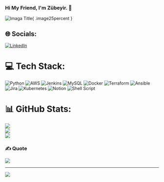 ### Hi My Friend, I'm Zübeyir. 👋

![Imaga Title](https://i.giphy.com/media/v1.Y2lkPTc5MGI3NjExazZvZXNwZGo3eG4yMjJxaThpcXEzYXFhNWFvbXoyaW93MHZjOGkzMiZlcD12MV9pbnRlcm5hbF9naWZfYnlfaWQmY3Q9Zw/BWbdU8nbidzOdHbUg9/giphy.gif){ .image25percent }


## 🌐 Socials:
[![LinkedIn](https://img.shields.io/badge/LinkedIn-%230077B5.svg?logo=linkedin&logoColor=white)](https://linkedin.com/in/zubeyirozkaya/) 

# 💻 Tech Stack:
![Python](https://img.shields.io/badge/python-3670A0?style=for-the-badge&logo=python&logoColor=ffdd54) ![AWS](https://img.shields.io/badge/AWS-%23FF9900.svg?style=for-the-badge&logo=amazon-aws&logoColor=white) ![Jenkins](https://img.shields.io/badge/jenkins-%232C5263.svg?style=for-the-badge&logo=jenkins&logoColor=white) ![MySQL](https://img.shields.io/badge/mysql-%2300f.svg?style=for-the-badge&logo=mysql&logoColor=white) ![Docker](https://img.shields.io/badge/docker-%230db7ed.svg?style=for-the-badge&logo=docker&logoColor=white) ![Terraform](https://img.shields.io/badge/terraform-%235835CC.svg?style=for-the-badge&logo=terraform&logoColor=white) ![Ansible](https://img.shields.io/badge/ansible-%231A1918.svg?style=for-the-badge&logo=ansible&logoColor=white) ![Jira](https://img.shields.io/badge/jira-%230A0FFF.svg?style=for-the-badge&logo=jira&logoColor=white) ![Kubernetes](https://img.shields.io/badge/kubernetes-%23326ce5.svg?style=for-the-badge&logo=kubernetes&logoColor=white) ![Notion](https://img.shields.io/badge/Notion-%23000000.svg?style=for-the-badge&logo=notion&logoColor=white) ![Shell Script](https://img.shields.io/badge/shell_script-%23121011.svg?style=for-the-badge&logo=gnu-bash&logoColor=white)


# 📊 GitHub Stats:
![](https://github-readme-stats.vercel.app/api?username=ilgea&theme=flag-india&hide_border=false&include_all_commits=false&count_private=false)<br/>
![](https://github-readme-streak-stats.herokuapp.com/?user=ilgea&theme=flag-india&hide_border=false)<br/>
![](https://github-readme-stats.vercel.app/api/top-langs/?username=ilgea&theme=flag-india&hide_border=false&include_all_commits=false&count_private=false&layout=compact)

### ✍️ Quote
![](https://quotes-github-readme.vercel.app/api?type=horizontal&theme=gruvbox)


---
[![](https://visitcount.itsvg.in/api?id=ilgea&icon=1&color=11)](https://visitcount.itsvg.in)


